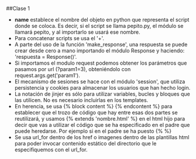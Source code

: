 ##Clase 1

* __name__ establece el nombre del objeto en python que representa el script donde se coloca.
Es decir, si el script se llama pepito.py, el módulo se llamará pepito, y al importarlo se usará
ese nombre.
* Para concatenar scripts se usa el '+'.
* A parte del uso de la función 'make_response', una respuesta se puede crear desde cero a mano
importando el módulo Response y haciendo: 'respuesta = Response()'.
* Si importamos el modulo request podemos obtener los parámetros que pasamos por url (?param1=3), obteniéndolo con request.args.get('param1').
* El mecanismo de sesiones se hace con el módulo 'session', que utiliza persistencia y cookies para almacenar los usuarios que han hecho login.
* La notación de jinjer es sólo para utilizar variables, bucles y bloques que las utilicen. No es necesario incluirlas en los templates.
* En herencia, se usa {% block content %} {% endcontent %} para establecer que el trozo de código que hay entre esas dos partes se reutilizará, y usamos {% extends 'nombre.html' %} en el html hijo para decir que vas a utilizar el código que se ha especificado en el padre que puede heredarse. Por ejemplo si en el padre se ha puesto {%  %}
* Se usa url_for dentro de los href o imagenes dentro de las plantillas html para poder invocar contenido estático del directorio que le especifiquemos con el url_for. 
